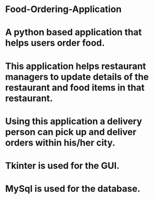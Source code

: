 # Food-Ordering-Application
# A python based application that helps users order food.
# This application helps restaurant managers to update details of the restaurant and food items in that restaurant. 
# Using this application a delivery person can pick up and deliver orders within his/her city.
# Tkinter is used for the GUI.
# MySql is used for the database.
